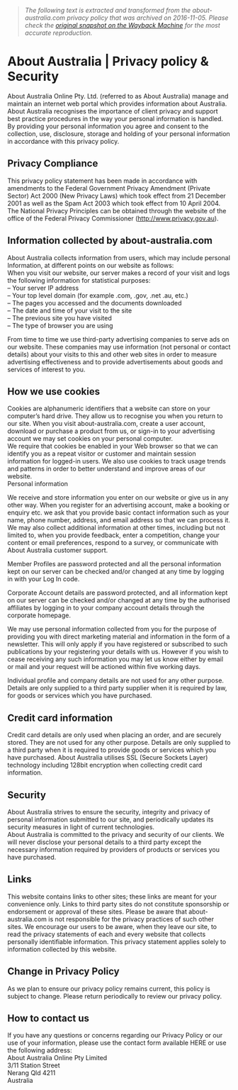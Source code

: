 > *The following text is extracted and transformed from the about-australia.com privacy policy that was archived on 2016-11-05. Please check the [original snapshot on the Wayback Machine](https://web.archive.org/web/20161105145915id_/http%3A//www.about-australia.com/privacy-policy) for the most accurate reproduction.*

# About Australia | Privacy policy & Security

About Australia Online Pty. Ltd. (referred to as About Australia) manage and maintain an internet web portal which provides information about Australia.  
About Australia recognises the importance of client privacy and support best practice procedures in the way your personal information is handled.  
By providing your personal information you agree and consent to the collection, use, disclosure, storage and holding of your personal information in accordance with this privacy policy.

## **Privacy Compliance**

This privacy policy statement has been made in accordance with amendments to the Federal Government Privacy Amendment (Private Sector) Act 2000 (New Privacy Laws) which took effect from 21 December 2001 as well as the Spam Act 2003 which took effect from 10 April 2004.  
The National Privacy Principles can be obtained through the website of the office of the Federal Privacy Commissioner (http://www.privacy.gov.au).

## **Information collected by about-australia.com**

About Australia collects information from users, which may include personal Information, at different points on our website as follows:  
When you visit our website, our server makes a record of your visit and logs the following information for statistical purposes:  
– Your server IP address  
– Your top level domain (for example .com, .gov, .net .au, etc.)  
– The pages you accessed and the documents downloaded  
– The date and time of your visit to the site  
– The previous site you have visited  
– The type of browser you are using

From time to time we use third-party advertising companies to serve ads on our website. These companies may use information (not personal or contact details) about your visits to this and other web sites in order to measure advertising effectiveness and to provide advertisements about goods and services of interest to you.

## **How we use cookies**

Cookies are alphanumeric identifiers that a website can store on your computer’s hard drive. They allow us to recognise you when you return to our site. When you visit about-australia.com, create a user account, download or purchase a product from us, or sign-in to your advertising account we may set cookies on your personal computer.  
We require that cookies be enabled in your Web browser so that we can identify you as a repeat visitor or customer and maintain session information for logged-in users. We also use cookies to track usage trends and patterns in order to better understand and improve areas of our website.  
Personal information

We receive and store information you enter on our website or give us in any other way. When you register for an advertising account, make a booking or enquiry etc. we ask that you provide basic contact information such as your name, phone number, address, and email address so that we can process it. We may also collect additional information at other times, including but not limited to, when you provide feedback, enter a competition, change your content or email preferences, respond to a survey, or communicate with About Australia customer support.

Member Profiles are password protected and all the personal information kept on our server can be checked and/or changed at any time by logging in with your Log In code.

Corporate Account details are password protected, and all information kept on our server can be checked and/or changed at any time by the authorised affiliates by logging in to your company account details through the corporate homepage.

We may use personal information collected from you for the purpose of providing you with direct marketing material and information in the form of a newsletter. This will only apply if you have registered or subscribed to such publications by your registering your details with us. However if you wish to cease receiving any such information you may let us know either by email or mail and your request will be actioned within five working days.

Individual profile and company details are not used for any other purpose. Details are only supplied to a third party supplier when it is required by law, for goods or services which you have purchased.

## **Credit card information**

Credit card details are only used when placing an order, and are securely stored. They are not used for any other purpose. Details are only supplied to a third party when it is required to provide goods or services which you have purchased. About Australia utilises SSL (Secure Sockets Layer) technology including 128bit encryption when collecting credit card information.

## **Security**

About Australia strives to ensure the security, integrity and privacy of personal information submitted to our site, and periodically updates its security measures in light of current technologies.  
About Australia is committed to the privacy and security of our clients. We will never disclose your personal details to a third party except the necessary information required by providers of products or services you have purchased.

## **Links**

This website contains links to other sites; these links are meant for your convenience only. Links to third party sites do not constitute sponsorship or endorsement or approval of these sites. Please be aware that about-australia.com is not responsible for the privacy practices of such other sites. We encourage our users to be aware, when they leave our site, to read the privacy statements of each and every website that collects personally identifiable information. This privacy statement applies solely to information collected by this website.

## **Change in Privacy Policy**

As we plan to ensure our privacy policy remains current, this policy is subject to change. Please return periodically to review our privacy policy.

## **How to contact us**

If you have any questions or concerns regarding our Privacy Policy or our use of your information, please use the contact form available HERE or use the following address:  
About Australia Online Pty Limited  
3/11 Station Street  
Nerang Qld 4211  
Australia
